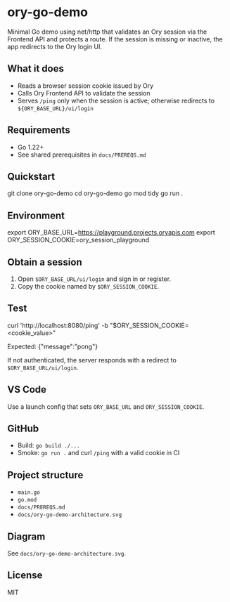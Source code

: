 # ory-go-demo

Minimal Go demo using net/http that validates an Ory session via the Frontend API and protects a route. If the session is missing or inactive, the app redirects to the Ory login UI.

## What it does
- Reads a browser session cookie issued by Ory
- Calls Ory Frontend API to validate the session
- Serves `/ping` only when the session is active; otherwise redirects to `${ORY_BASE_URL}/ui/login`

## Requirements
- Go 1.22+
- See shared prerequisites in `docs/PREREQS.md`

## Quickstart
git clone <your-repo-url> ory-go-demo
cd ory-go-demo
go mod tidy
go run .

## Environment
export ORY_BASE_URL=https://playground.projects.oryapis.com
export ORY_SESSION_COOKIE=ory_session_playground

## Obtain a session
1. Open `$ORY_BASE_URL/ui/login` and sign in or register.
2. Copy the cookie named by `$ORY_SESSION_COOKIE`.

## Test
curl 'http://localhost:8080/ping' -b "$ORY_SESSION_COOKIE=<cookie_value>"

Expected:
{"message":"pong"}

If not authenticated, the server responds with a redirect to `$ORY_BASE_URL/ui/login`.

## VS Code
Use a launch config that sets `ORY_BASE_URL` and `ORY_SESSION_COOKIE`.

## GitHub
- Build: `go build ./...`
- Smoke: `go run .` and curl `/ping` with a valid cookie in CI

## Project structure
- `main.go`
- `go.mod`
- `docs/PREREQS.md`
- `docs/ory-go-demo-architecture.svg`

## Diagram
See `docs/ory-go-demo-architecture.svg`.

## License
MIT
